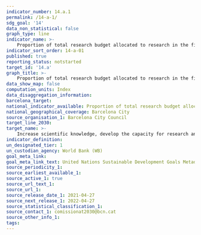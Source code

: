 ```yaml
---
indicator_number: 14.a.1
permalink: /14-a-1/
sdg_goal: '14'
data_non_statistical: false
graph_type: line
indicator_name: >-
    Proportion of total research budget allocated to research in the field of marine technology
indicator_sort_order: 14-a-01
published: true
reporting_status: notstarted
target_id: '14.a'
graph_title: >-
    Proportion of total research budget allocated to research in the field of marine technology
data_show_map: false
computation_units: Index
data_disaggregation_information:
barcelona_target: 
national_indicator_available: Proportion of total research budget allocated to research in the field of marine technology
national_geographical_coverage: Barcelona City
source_organisation_1: Barcelona City Council
target_line_2030:
target_name: >-
    Increase scientific knowledge, develop the capacity for research and transfer marine technology, taking into account the Intergovernmental Oceanographic Commission’s criteria and directives for the transfer of marine technology, with the aim of improving the health of the oceans and reinforcing the contribution of marine biodiversity to the development of developing countries, in particular small, insular developing states and less advanced countries
indicator_definition:
un_designated_tier: 1
un_custodian_agency: World Bank (WB)
goal_meta_link: 
goal_meta_link_text: United Nations Sustainable Development Goals Metadata (pdf 894kB)
source_periodicity_1: 
source_earliest_available_1: 
source_active_1: true
source_url_text_1: 
source_url_1:
source_release_date_1: 2021-04-27
source_next_release_1: 2022-04-27
source_statistical_classification_1: 
source_contact_1: comissionat2030@bcn.cat
source_other_info_1:
tags:
---
```

